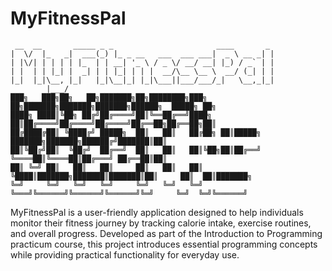 # MyFitnessPal
```
 __  __       _____ _ _                       ____       _ 
|  \/  |_   _|  ___(_) |_ _ __   ___  ___ ___|  _ \ __ _| |
| |\/| | | | | |_  | | __| '_ \ / _ \/ __/ __| |_) / _` | |
| |  | | |_| |  _| | | |_| | | |  __/\__ \__ \  __/ (_| | |
|_|  |_|\__, |_|   |_|\__|_| |_|\___||___/___/_|   \__,_|_|
        |___/
███╗   ███╗██╗   ██╗███████╗██╗████████╗███╗   ██╗███████╗███████╗███████╗██████╗  █████╗ ██╗		
████╗ ████║╚██╗ ██╔╝██╔════╝██║╚══██╔══╝████╗  ██║██╔════╝██╔════╝██╔════╝██╔══██╗██╔══██╗██║		
██╔████╔██║ ╚████╔╝ █████╗  ██║   ██║   ██╔██╗ ██║█████╗  ███████╗███████╗██████╔╝███████║██║		
██║╚██╔╝██║  ╚██╔╝  ██╔══╝  ██║   ██║   ██║╚██╗██║██╔══╝  ╚════██║╚════██║██╔═══╝ ██╔══██║██║		
██║ ╚═╝ ██║   ██║   ██║     ██║   ██║   ██║ ╚████║███████╗███████║███████║██║     ██║  ██║███████╗
╚═╝     ╚═╝   ╚═╝   ╚═╝     ╚═╝   ╚═╝   ╚═╝  ╚═══╝╚══════╝╚══════╝╚══════╝╚═╝     ╚═╝  ╚═╝╚══════╝                                                                     
```
MyFitnessPal is a user-friendly application designed to help individuals monitor their fitness journey by tracking calorie intake, exercise routines, and overall progress. Developed as part of the Introduction to Programming practicum course, this project introduces essential programming concepts while providing practical functionality for everyday use.
